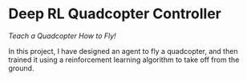 # Deep RL Quadcopter Controller

*Teach a Quadcopter How to Fly!*

In this project, I have designed an agent to fly a quadcopter, and then trained it using a reinforcement learning algorithm to take off from the ground.

